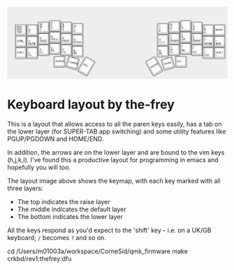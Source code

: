 ![the-frey-layout](https://raw.githubusercontent.com/the-frey/the-frey.github.com/master/assets/images/keyboard-layout.jpg)

# Keyboard layout by the-frey

This is a layout that allows access to all the paren keys easily, has a tab on the lower layer (for SUPER-TAB app switching) and some utility features like PGUP/PGDOWN and HOME/END.

In addition, the arrows are on the lower layer and are bound to the vim keys (h,j,k,l). I've found this a productive layout for programming in emacs and hopefully you will too. 

The layout image above shows the keymap, with each key marked with all three layers:

- The top indicates the raise layer
- The middle indicates the default layer
- The bottom indicates the lower layer

All the keys respond as you'd expect to the 'shift' key - i.e. on a UK/GB keyboard, `/` becomes `?` and so on.


cd /Users/m01003a/workspace/CorneSid/qmk_firmware
make crkbd/rev1:thefrey:dfu
